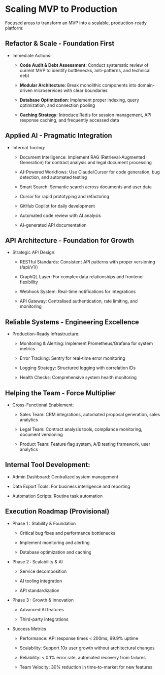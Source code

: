 
 # Scaling MVP to Production

 Focused areas to transform an MVP into a scalable, production-ready platform:
 
## Refactor & Scale - Foundation First

- Immediate Actions:

  - **Code Audit & Debt Assessment**: Conduct systematic review of current MVP to identify bottlenecks, anti-patterns, and technical debt


  - **Modular Architecture**: Break monolithic components into domain-driven microservices with clear boundaries


  - **Database Optimization**: Implement proper indexing, query optimization, and connection pooling

  - **Caching Strategy**: Introduce Redis for session management, API response caching, and frequently accessed data

## Applied AI - Pragmatic Integration

- Internal Tooling:

  - Document Intelligence: Implement RAG (Retrieval-Augmented Generation) for contract analysis and legal document processing


  - AI-Powered Workflows: Use Claude/Cursor for code generation, bug detection, and automated testing

  - Smart Search: Semantic search across documents and user data

  - Cursor for rapid prototyping and refactoring

  - GitHub Copilot for daily development

  - Automated code review with AI analysis

  - AI-generated API documentation

## API Architecture - Foundation for Growth

- Strategic API Design:

  - RESTful Standards: Consistent API patterns with proper versioning (/api/v1/)

  - GraphQL Layer: For complex data relationships and frontend flexibility

  - Webhook System: Real-time notifications for integrations

  - API Gateway: Centralised authentication, rate limiting, and monitoring


## Reliable Systems - Engineering Excellence

- Production-Ready Infrastructure:

  - Monitoring & Alerting: Implement Prometheus/Grafana for system metrics

  - Error Tracking: Sentry for real-time error monitoring

  - Logging Strategy: Structured logging with correlation IDs

  - Health Checks: Comprehensive system health monitoring

## Helping the Team - Force Multiplier

- Cross-Functional Enablement:

  - Sales Team: CRM integrations, automated proposal generation, sales analytics

  - Legal Team: Contract analysis tools, compliance monitoring, document versioning

  - Product Team: Feature flag system, A/B testing framework, user analytics

## Internal Tool Development:

- Admin Dashboard: Centralized system management

- Data Export Tools: For business intelligence and reporting

- Automation Scripts: Routine task automation

## Execution Roadmap (Provisional)

- Phase 1 : Stability & Foundation

    - Critical bug fixes and performance bottlenecks

    - Implement monitoring and alerting

    - Database optimization and caching

- Phase 2 : Scalability & AI

    - Service decomposition

    - AI tooling integration

    - API standardization

- Phase 3 : Growth & Innovation

  - Advanced AI features

  - Third-party integrations


- Success Metrics

    - Performance: API response times < 200ms, 99.9% uptime

    - Scalability: Support 10x user growth without architectural changes

    - Reliability: < 0.1% error rate, automated recovery from failures

    - Team Velocity: 30% reduction in time-to-market for new features
